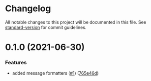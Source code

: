 # Changelog

All notable changes to this project will be documented in this file. See [standard-version](https://github.com/conventional-changelog/standard-version) for commit guidelines.

# 0.1.0 (2021-06-30)


### Features

* added message formatters ([#1](https://github.com/discordjs/builders/issues/1)) ([765e46d](https://github.com/discordjs/builders/commit/765e46dac96c4e49d350243e5fad34c2bc738a7c))
